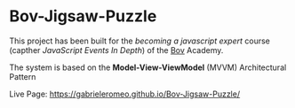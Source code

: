 # Bov-Jigsaw-Puzzle

This project has been built for the *becoming a javascript expert* course (capther *JavaScript Events In Depth*) of the [Bov](www.bovacademy.com) Academy.

The system is based on the **Model-View-ViewModel** (MVVM) Architectural Pattern

Live Page: https://gabrieleromeo.github.io/Bov-Jigsaw-Puzzle/
